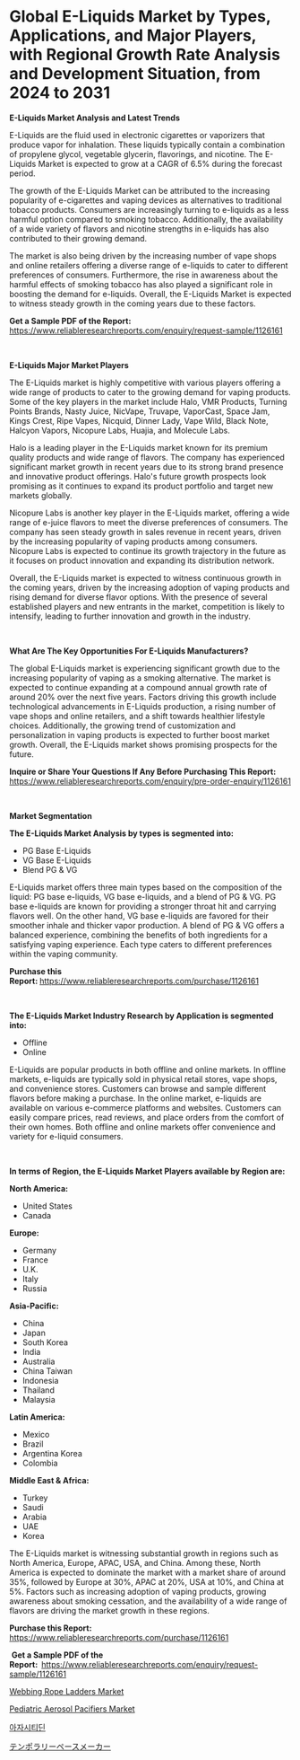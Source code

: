 <p><h1>Global E-Liquids Market by Types, Applications, and Major Players, with Regional Growth Rate Analysis and Development Situation, from 2024 to 2031</h1></p><p><strong>E-Liquids Market Analysis and Latest Trends</strong></p>
<p><p>E-Liquids are the fluid used in electronic cigarettes or vaporizers that produce vapor for inhalation. These liquids typically contain a combination of propylene glycol, vegetable glycerin, flavorings, and nicotine. The E-Liquids Market is expected to grow at a CAGR of 6.5% during the forecast period.</p><p>The growth of the E-Liquids Market can be attributed to the increasing popularity of e-cigarettes and vaping devices as alternatives to traditional tobacco products. Consumers are increasingly turning to e-liquids as a less harmful option compared to smoking tobacco. Additionally, the availability of a wide variety of flavors and nicotine strengths in e-liquids has also contributed to their growing demand.</p><p>The market is also being driven by the increasing number of vape shops and online retailers offering a diverse range of e-liquids to cater to different preferences of consumers. Furthermore, the rise in awareness about the harmful effects of smoking tobacco has also played a significant role in boosting the demand for e-liquids. Overall, the E-Liquids Market is expected to witness steady growth in the coming years due to these factors.</p></p>
<p><strong>Get a Sample PDF of the Report:&nbsp;</strong> <a href="https://www.reliableresearchreports.com/enquiry/request-sample/1126161">https://www.reliableresearchreports.com/enquiry/request-sample/1126161</a></p>
<p>&nbsp;</p>
<p><strong>E-Liquids Major Market Players</strong></p>
<p><p>The E-Liquids market is highly competitive with various players offering a wide range of products to cater to the growing demand for vaping products. Some of the key players in the market include Halo, VMR Products, Turning Points Brands, Nasty Juice, NicVape, Truvape, VaporCast, Space Jam, Kings Crest, Ripe Vapes, Nicquid, Dinner Lady, Vape Wild, Black Note, Halcyon Vapors, Nicopure Labs, Huajia, and Molecule Labs.</p><p>Halo is a leading player in the E-Liquids market known for its premium quality products and wide range of flavors. The company has experienced significant market growth in recent years due to its strong brand presence and innovative product offerings. Halo's future growth prospects look promising as it continues to expand its product portfolio and target new markets globally.</p><p>Nicopure Labs is another key player in the E-Liquids market, offering a wide range of e-juice flavors to meet the diverse preferences of consumers. The company has seen steady growth in sales revenue in recent years, driven by the increasing popularity of vaping products among consumers. Nicopure Labs is expected to continue its growth trajectory in the future as it focuses on product innovation and expanding its distribution network.</p><p>Overall, the E-Liquids market is expected to witness continuous growth in the coming years, driven by the increasing adoption of vaping products and rising demand for diverse flavor options. With the presence of several established players and new entrants in the market, competition is likely to intensify, leading to further innovation and growth in the industry.</p></p>
<p>&nbsp;</p>
<p><strong>What Are The Key Opportunities For E-Liquids Manufacturers?</strong></p>
<p><p>The global E-Liquids market is experiencing significant growth due to the increasing popularity of vaping as a smoking alternative. The market is expected to continue expanding at a compound annual growth rate of around 20% over the next five years. Factors driving this growth include technological advancements in E-Liquids production, a rising number of vape shops and online retailers, and a shift towards healthier lifestyle choices. Additionally, the growing trend of customization and personalization in vaping products is expected to further boost market growth. Overall, the E-Liquids market shows promising prospects for the future.</p></p>
<p><strong>Inquire or Share Your Questions If Any Before Purchasing This Report:</strong> <a href="https://www.reliableresearchreports.com/enquiry/pre-order-enquiry/1126161">https://www.reliableresearchreports.com/enquiry/pre-order-enquiry/1126161</a></p>
<p>&nbsp;</p>
<p><strong>Market Segmentation</strong></p>
<p><strong>The E-Liquids Market Analysis by types is segmented into:</strong></p>
<p><ul><li>PG Base E-Liquids</li><li>VG Base E-Liquids</li><li>Blend PG & VG</li></ul></p>
<p><p>E-Liquids market offers three main types based on the composition of the liquid: PG base e-liquids, VG base e-liquids, and a blend of PG & VG. PG base e-liquids are known for providing a stronger throat hit and carrying flavors well. On the other hand, VG base e-liquids are favored for their smoother inhale and thicker vapor production. A blend of PG & VG offers a balanced experience, combining the benefits of both ingredients for a satisfying vaping experience. Each type caters to different preferences within the vaping community.</p></p>
<p><strong>Purchase this Report:&nbsp;</strong><a href="https://www.reliableresearchreports.com/purchase/1126161">https://www.reliableresearchreports.com/purchase/1126161</a></p>
<p>&nbsp;</p>
<p><strong>The E-Liquids Market Industry Research by Application is segmented into:</strong></p>
<p><ul><li>Offline</li><li>Online</li></ul></p>
<p><p>E-Liquids are popular products in both offline and online markets. In offline markets, e-liquids are typically sold in physical retail stores, vape shops, and convenience stores. Customers can browse and sample different flavors before making a purchase. In the online market, e-liquids are available on various e-commerce platforms and websites. Customers can easily compare prices, read reviews, and place orders from the comfort of their own homes. Both offline and online markets offer convenience and variety for e-liquid consumers.</p></p>
<p>&nbsp;</p>
<p><strong>In terms of Region, the E-Liquids Market Players available by Region are:</strong></p>
<p>
    <p> <strong> North America: </strong>
        <ul>
            <li>United States</li>
            <li>Canada</li>
        </ul>
        </p> 
    <p> <strong> Europe: </strong>
        <ul>
            <li>Germany</li>
            <li>France</li>
            <li>U.K.</li>
            <li>Italy</li>
            <li>Russia</li>
        </ul>
        </p> 
    <p> <strong> Asia-Pacific: </strong>
        <ul>
            <li>China</li>
            <li>Japan</li>
            <li>South Korea</li>
            <li>India</li>
            <li>Australia</li>
            <li>China Taiwan</li>
            <li>Indonesia</li>
            <li>Thailand</li>
            <li>Malaysia</li>
        </ul>
        </p> 
    <p> <strong> Latin America: </strong>
        <ul>
            <li>Mexico</li>
            <li>Brazil</li>
            <li>Argentina Korea</li>
            <li>Colombia</li>
        </ul>
        </p> 
    <p> <strong> Middle East & Africa: </strong>
        <ul>
            <li>Turkey</li>
            <li>Saudi</li>
            <li>Arabia</li>
            <li>UAE</li>
            <li>Korea</li>
        </ul>
    </p>
    </p>
<p><p>The E-Liquids market is witnessing substantial growth in regions such as North America, Europe, APAC, USA, and China. Among these, North America is expected to dominate the market with a market share of around 35%, followed by Europe at 30%, APAC at 20%, USA at 10%, and China at 5%. Factors such as increasing adoption of vaping products, growing awareness about smoking cessation, and the availability of a wide range of flavors are driving the market growth in these regions.</p></p>
<p><strong>Purchase this Report: </strong><a href="https://www.reliableresearchreports.com/purchase/1126161">https://www.reliableresearchreports.com/purchase/1126161</a></p>
<p>&nbsp;<strong>Get a Sample PDF of the Report:&nbsp;&nbsp;</strong><a href="https://www.reliableresearchreports.com/enquiry/request-sample/1126161">https://www.reliableresearchreports.com/enquiry/request-sample/1126161</a></p>
<p><strong></strong></p>
<p><p><a href="https://github.com/redneck06/Market-Research-Report-List-2/blob/main/webbing-rope-ladders-market.md">Webbing Rope Ladders Market</a></p><p><a href="https://github.com/nicoletavirag/Market-Research-Report-List-2/blob/main/pediatric-aerosol-pacifiers-market.md">Pediatric Aerosol Pacifiers Market</a></p><p><a href="https://medium.com/@mujgankortalih/%EC%95%84%EC%9E%90%EC%8B%9C%ED%8B%B0%EB%94%98-%EC%8B%9C%EC%9E%A5-%EB%B3%B4%EA%B3%A0%EC%84%9C%EB%8A%94-%EC%9D%B4-%EC%8B%9C%EC%9E%A5%EC%9D%98-%EC%B5%9C%EC%8B%A0-%ED%8A%B8%EB%A0%8C%EB%93%9C%EC%99%80-%EC%84%B1%EC%9E%A5-%EA%B8%B0%ED%9A%8C%EB%A5%BC-%EB%B3%B4%EC%97%AC%EC%A4%8D%EB%8B%88%EB%8B%A4-e8f20561100b">아자시티딘</a></p><p><a href="https://medium.com/@cielostamm/%E4%B8%80%E6%99%82%E7%9A%84%E3%81%AA%E3%83%9A%E3%83%BC%E3%82%B9%E3%83%A1%E3%83%BC%E3%82%AB%E3%83%BC%E5%B8%82%E5%A0%B4-%E5%B8%82%E5%A0%B4cagr-%E5%B8%82%E5%A0%B4%E3%83%88%E3%83%AC%E3%83%B3%E3%83%89-%E6%88%90%E9%95%B7%E6%88%A6%E7%95%A5%E3%81%AB%E9%96%A2%E3%81%99%E3%82%8B%E6%B4%9E%E5%AF%9F-0dc2a2693f70">テンポラリーペースメーカー</a></p></p>